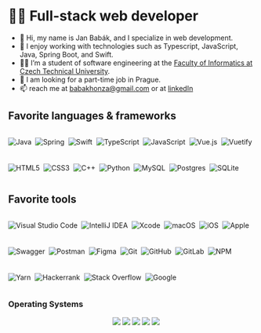 # 👨‍💻 Full-stack web developer

-   👋 Hi, my name is Jan Babák, and I specialize in web development.
-   🥰 I enjoy working with technologies such as Typescript, JavaScript, Java, Spring Boot, and Swift.
-   👨‍🎓 I’m a student of software engineering at the [Faculty of Informatics at Czech Technical University](https://fit.cvut.cz).
-   👀 I am looking for a part-time job in Prague.
-   📫 reach me at [babakhonza@gmail.com](mailto:babakhonza@gmail.com) or at [linkedIn](https://www.linkedin.com/feed/?trk=homepage-basic_sign-in-submit)

## Favorite languages & frameworks

<div style="display: flex; gap: 0.5rem; flex-wrap: wrap">

![Java](https://img.shields.io/badge/java-%23ED8B00.svg?style=flat&logo=java&logoColor=white)

![Spring](https://img.shields.io/badge/spring-%236DB33F.svg?style=flat&logo=spring&logoColor=white)

![Swift](https://img.shields.io/badge/swift-F54A2A?style=flat&logo=swift&logoColor=white)

![TypeScript](https://img.shields.io/badge/typescript-%23007ACC.svg?style=flat&logo=typescript&logoColor=white)

![JavaScript](https://img.shields.io/badge/javascript-%23323330.svg?style=flat&logo=javascript&logoColor=%23F7DF1E)

![Vue.js](https://img.shields.io/badge/vuejs-%2335495e.svg?style=flat&logo=vuedotjs&logoColor=%234FC08D)

![Vuetify](https://img.shields.io/badge/Vuetify-1867C0?style=flat&logo=vuetify&logoColor=AEDDFF)

![HTML5](https://img.shields.io/badge/html5-%23E34F26.svg?style=flat&logo=html5&logoColor=white)

![CSS3](https://img.shields.io/badge/css3-%231572B6.svg?style=flat&logo=css3&logoColor=white)

![C++](https://img.shields.io/badge/c++-%2300599C.svg?style=flat&logo=c%2B%2B&logoColor=white)

![Python](https://img.shields.io/badge/python-3670A0?style=flat&logo=python&logoColor=ffdd54)

![MySQL](https://img.shields.io/badge/mysql-%2300f.svg?style=flat&logo=mysql&logoColor=white)

![Postgres](https://img.shields.io/badge/postgres-%23316192.svg?style=flat&logo=postgresql&logoColor=white)

![SQLite](https://img.shields.io/badge/sqlite-%2307405e.svg?style=flat&logo=sqlite&logoColor=white)

</div>

## Favorite tools

<div style="display: flex; gap: 0.5rem; flex-wrap: wrap">

![Visual Studio Code](https://img.shields.io/badge/Visual%20Studio%20Code-0078d7.svg?style=flat&logo=visual-studio-code&logoColor=white)

![IntelliJ IDEA](https://img.shields.io/badge/IntelliJIDEA-000000.svg?style=flat&logo=intellij-idea&logoColor=white)

![Xcode](https://img.shields.io/badge/Xcode-007ACC?style=flat&logo=Xcode&logoColor=white)

![macOS](https://img.shields.io/badge/mac%20os-000000?style=flat&logo=macos&logoColor=F0F0F0)

![iOS](https://img.shields.io/badge/iOS-000000?style=flat&logo=ios&logoColor=white)

![Apple](https://img.shields.io/badge/Apple-%23000000.svg?style=flat&logo=apple&logoColor=white)

![Swagger](https://img.shields.io/badge/-Swagger-%23Clojure?style=flat&logo=swagger&logoColor=white)

![Postman](https://img.shields.io/badge/Postman-FF6C37?style=flat&logo=postman&logoColor=white)

![Figma](https://img.shields.io/badge/figma-%23F24E1E.svg?style=flat&logo=figma&logoColor=white)

![Git](https://img.shields.io/badge/git-%23F05033.svg?style=flat&logo=git&logoColor=white)

![GitHub](https://img.shields.io/badge/github-%23121011.svg?style=flat&logo=github&logoColor=white)

![GitLab](https://img.shields.io/badge/gitlab-%23181717.svg?style=flat&logo=gitlab&logoColor=white)

![NPM](https://img.shields.io/badge/NPM-%23CB3837.svg?style=flat&logo=npm&logoColor=white)

![Yarn](https://img.shields.io/badge/yarn-%232C8EBB.svg?style=flat&logo=yarn&logoColor=white)

![Hackerrank](https://img.shields.io/badge/-Hackerrank-2EC866?style=flat&logo=HackerRank&logoColor=white)

![Stack Overflow](https://img.shields.io/badge/-Stackoverflow-FE7A16?style=flat&logo=stack-overflow&logoColor=white)

![Google](https://img.shields.io/badge/google-4285F4?style=flat&logo=google&logoColor=white)

</div>

 ### Operating Systems
 
<p align="center">
  &emsp;
    <a href="#"><img src="https://img.shields.io/badge/Linux-FCC624?style=plastic&logo=linux&logoColor=black"></a>
    <a href="#"><img src="https://img.shields.io/badge/Ubuntu-E95420?style=plastic&logo=ubuntu&logoColor=white"></a>
    <a href="#"><img src="https://img.shields.io/badge/Windows-0078D6?style=plastic&logo=windows&logoColor=white"></a>
    <a href="#"><img src="https://img.shields.io/badge/pop!_os-%2348B9C7.svg?style=plastic&&logo=pop!_os&logoColor=white" /></a>
    <a href="#"><img src="https://img.shields.io/badge/manjaro-%2335BF5C.svg?&style=plastic&logo=manjaro&logoColor=white" /></a>
</p>

<br> 
